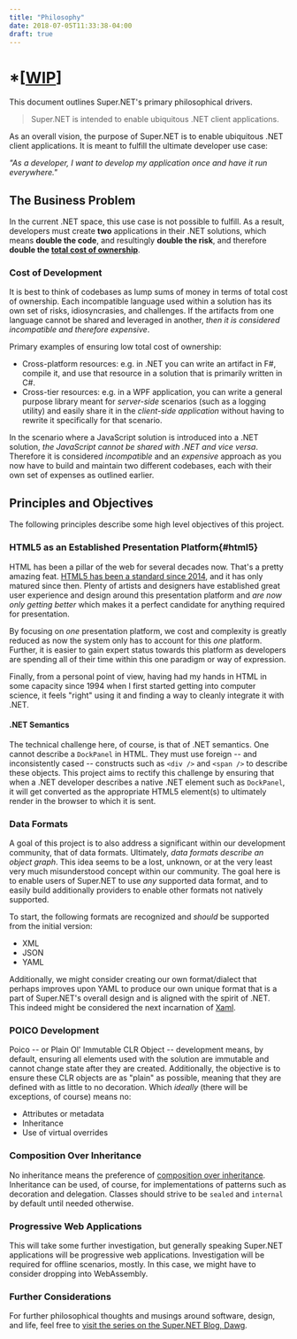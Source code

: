 ```yaml
---
title: "Philosophy"
date: 2018-07-05T11:33:38-04:00
draft: true
---
```


# *[[WIP](https://www.investopedia.com/terms/w/workinprogress.asp)]

This document outlines Super.NET's primary philosophical drivers.

> Super.NET is intended to enable ubiquitous .NET client applications.

As an overall vision, the purpose of Super.NET is to enable ubiquitous .NET client applications.  It is meant to fulfill the ultimate developer use case:

*"As a developer, I want to develop my application once and have it run everywhere."*

## The Business Problem

In the current .NET space, this use case is not possible to fulfill.  As a result, developers must create **two** applications in their .NET solutions, which means **double the code**, and resultingly **double the risk**, and therefore **double the [total cost of ownership](https://en.wikipedia.org/wiki/Total_cost_of_ownership)**.

### Cost of Development

It is best to think of codebases as lump sums of money in terms of total cost of ownership.  Each incompatible language used within a solution has its own set of risks, idiosyncrasies, and challenges.  If the artifacts from one language cannot be shared and leveraged in another, *then it is considered incompatible and therefore expensive*.

Primary examples of ensuring low total cost of ownership:

- Cross-platform resources: e.g. in .NET you can write an artifact in F#, compile it, and use that resource in a solution that is primarily written in C#.  
- Cross-tier resources: e.g. in a WPF application, you can write a general purpose library meant for *server-side* scenarios (such as a logging utility) and easily share it in the *client-side application* without having to rewrite it specifically for that scenario.

In the scenario where a JavaScript solution is introduced into a .NET solution, *the JavaScript cannot be shared with .NET and vice versa*.  Therefore it is considered *incompatible* and an *expensive* approach as you now have to build and maintain two different codebases, each with their own set of expenses as outlined earlier. 

## Principles and Objectives

The following principles describe some high level objectives of this project.

### HTML5 as an Established Presentation Platform{#html5}

HTML has been a pillar of the web for several decades now.  That's a pretty amazing feat.  [HTML5 has been a standard since 2014](https://en.wikipedia.org/wiki/HTML5), and it has only matured since then.  Plenty of artists and designers have established great user experience and design around this presentation platform and *are now only getting better* which makes it a perfect candidate for anything required for presentation.

By focusing on *one* presentation platform, we cost and complexity is greatly reduced as now the system only has to account for this *one* platform.  Further, it is easier to gain expert status towards this platform as developers are spending all of their time within this one paradigm or way of expression.

Finally, from a personal point of view, having had my hands in HTML in some capacity since 1994 when I first started getting into computer science, it feels "right" using it and finding a way to cleanly integrate it with .NET.

#### .NET Semantics

The technical challenge here, of course, is that of .NET semantics.  One cannot describe a `DockPanel` in HTML.  They must use foreign -- and inconsistently cased -- constructs such as `<div />` and `<span />` to describe these objects.  This project aims to rectify this challenge by ensuring that when a .NET developer describes a native .NET element such as `DockPanel`, it will get converted as the appropriate HTML5 element(s) to ultimately render in the browser to which it is sent.

### Data Formats

A goal of this project is to also address a significant within our development community, that of data formats.  Ultimately, *data formats describe an object graph*.  This idea seems to be a lost, unknown, or at the very least very much misunderstood concept within our community.  The goal here is to enable users of Super.NET to use *any* supported data format, and to easily build additionally providers to enable other formats not natively supported.

To start, the following formats are recognized and *should* be supported from the initial version:

- XML
- JSON
- YAML

Additionally, we might consider creating our own format/dialect that perhaps improves upon YAML to produce our own unique format that is a part of Super.NET's overall design and is aligned with the spirit of .NET.  This indeed might be considered the next incarnation of [Xaml](https://docs.microsoft.com/en-us/dotnet/framework/wpf/advanced/xaml-overview-wpf).

### POICO Development

Poico -- or Plain Ol' Immutable CLR Object -- development means, by default, ensuring all elements used with the solution are immutable and cannot change state after they are created.  Additionally, the objective is to ensure these CLR objects are as "plain" as possible, meaning that they are defined with as little to no decoration.  Which *ideally* (there will be exceptions, of course) means no:

- Attributes or metadata
- Inheritance
- Use of virtual overrides

### Composition Over Inheritance

No inheritance means the preference of [composition over inheritance](https://en.wikipedia.org/wiki/Composition_over_inheritance).  Inheritance can be used, of course, for implementations of patterns such as decoration and delegation.  Classes should strive to be `sealed` and `internal` by default until needed otherwise.

### Progressive Web Applications

This will take some further investigation, but generally speaking Super.NET applications will be progressive web applications.  Investigation will be required for offline scenarios, mostly.  In this case, we might have to consider dropping into WebAssembly.

### Further Considerations

For further philosophical thoughts and musings around software, design, and life, feel free to [visit the series on the Super.NET Blog, Dawg](https://blog.superdotnet.run/2018/07/philosophy/).